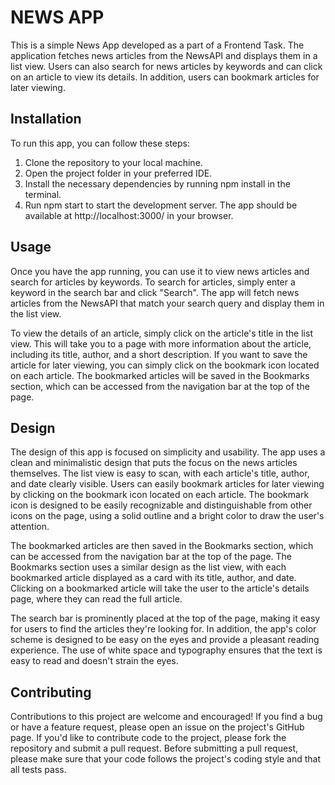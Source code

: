 
# NEWS APP

This is a simple News App developed as a part of a Frontend Task. The application fetches news articles from the NewsAPI and displays them in a list view. Users can also search for news articles by keywords and can click on an article to view its details. In addition, users can bookmark articles for later viewing.

## Installation

To run this app, you can follow these steps:

1. Clone the repository to your local machine.
2. Open the project folder in your preferred IDE.
3. Install the necessary dependencies by running npm install in the terminal.
4. Run npm start to start the development server.
The app should be available at http://localhost:3000/ in your browser.


## Usage

Once you have the app running, you can use it to view news articles and search for articles by keywords. To search for articles, simply enter a keyword in the search bar and click "Search". The app will fetch news articles from the NewsAPI that match your search query and display them in the list view.

To view the details of an article, simply click on the article's title in the list view. This will take you to a page with more information about the article, including its title, author, and a short description. If you want to save the article for later viewing, you can simply click on the bookmark icon located on each article. The bookmarked articles will be saved in the Bookmarks section, which can be accessed from the navigation bar at the top of the page.

## Design

The design of this app is focused on simplicity and usability. The app uses a clean and minimalistic design that puts the focus on the news articles themselves. The list view is easy to scan, with each article's title, author, and date clearly visible. Users can easily bookmark articles for later viewing by clicking on the bookmark icon located on each article. The bookmark icon is designed to be easily recognizable and distinguishable from other icons on the page, using a solid outline and a bright color to draw the user's attention.

The bookmarked articles are then saved in the Bookmarks section, which can be accessed from the navigation bar at the top of the page. The Bookmarks section uses a similar design as the list view, with each bookmarked article displayed as a card with its title, author, and date. Clicking on a bookmarked article will take the user to the article's details page, where they can read the full article.

The search bar is prominently placed at the top of the page, making it easy for users to find the articles they're looking for. In addition, the app's color scheme is designed to be easy on the eyes and provide a pleasant reading experience. The use of white space and typography ensures that the text is easy to read and doesn't strain the eyes.

## Contributing

Contributions to this project are welcome and encouraged! If you find a bug or have a feature request, please open an issue on the project's GitHub page. If you'd like to contribute code to the project, please fork the repository and submit a pull request. Before submitting a pull request, please make sure that your code follows the project's coding style and that all tests pass.